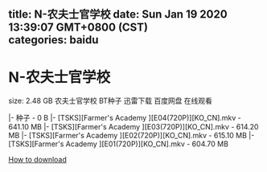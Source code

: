
title: N-农夫士官学校
date: Sun Jan 19 2020 13:39:07 GMT+0800 (CST)    
categories: baidu
---

# N-农夫士官学校
size: 2.48 GB
 农夫士官学校 BT种子 迅雷下载 百度网盘 在线观看
 
|- 种子 - 0 B
|- [TSKS][Farmer's Academy ][E04(720P)][KO_CN].mkv - 641.10 MB
|- [TSKS][Farmer's Academy ][E03(720P)][KO_CN].mkv - 614.20 MB
|- [TSKS][Farmer's Academy ][E02(720P)][KO_CN].mkv - 615.10 MB
|- [TSKS][Farmer's Academy ][E01(720P)][KO_CN].mkv - 604.70 MB

[How to download](https://bpcam.bemobtrk.com/go/2ceec3aa-1ca2-46d6-b9ff-aaa5c184517c?jno=5058)